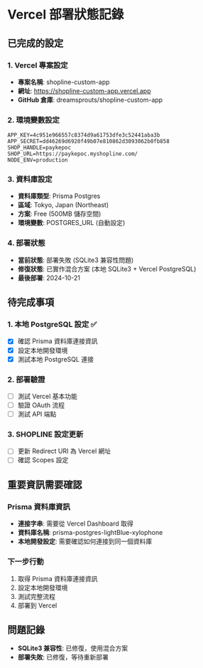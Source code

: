 # Vercel 部署狀態記錄

## 已完成的設定

### 1. Vercel 專案設定
- **專案名稱**: shopline-custom-app
- **網址**: https://shopline-custom-app.vercel.app
- **GitHub 倉庫**: dreamsprouts/shopline-custom-app

### 2. 環境變數設定
```
APP_KEY=4c951e966557c8374d9a61753dfe3c52441aba3b
APP_SECRET=dd46269d6920f49b07e810862d3093062b0fb858
SHOP_HANDLE=paykepoc
SHOP_URL=https://paykepoc.myshopline.com/
NODE_ENV=production
```

### 3. 資料庫設定
- **資料庫類型**: Prisma Postgres
- **區域**: Tokyo, Japan (Northeast)
- **方案**: Free (500MB 儲存空間)
- **環境變數**: POSTGRES_URL (自動設定)

### 4. 部署狀態
- **當前狀態**: 部署失敗 (SQLite3 兼容性問題)
- **修復狀態**: 已實作混合方案 (本地 SQLite3 + Vercel PostgreSQL)
- **最後部署**: 2024-10-21

## 待完成事項

### 1. 本地 PostgreSQL 設定 ✅
- [x] 確認 Prisma 資料庫連接資訊
- [x] 設定本地開發環境
- [x] 測試本地 PostgreSQL 連接

### 2. 部署驗證
- [ ] 測試 Vercel 基本功能
- [ ] 驗證 OAuth 流程
- [ ] 測試 API 端點

### 3. SHOPLINE 設定更新
- [ ] 更新 Redirect URI 為 Vercel 網址
- [ ] 確認 Scopes 設定

## 重要資訊需要確認

### Prisma 資料庫資訊
- **連接字串**: 需要從 Vercel Dashboard 取得
- **資料庫名稱**: prisma-postgres-lightBlue-xylophone
- **本地開發設定**: 需要確認如何連接到同一個資料庫

### 下一步行動
1. 取得 Prisma 資料庫連接資訊
2. 設定本地開發環境
3. 測試完整流程
4. 部署到 Vercel

## 問題記錄
- **SQLite3 兼容性**: 已修復，使用混合方案
- **部署失敗**: 已修復，等待重新部署
